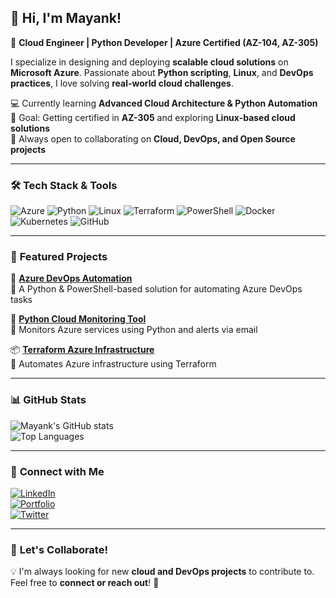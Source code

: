 ## 👋 Hi, I'm Mayank!  

🚀 **Cloud Engineer | Python Developer | Azure Certified (AZ-104, AZ-305)**  

I specialize in designing and deploying **scalable cloud solutions** on **Microsoft Azure**. Passionate about **Python scripting**, **Linux**, and **DevOps practices**, I love solving **real-world cloud challenges**.  

💻 Currently learning **Advanced Cloud Architecture & Python Automation**  
🎯 Goal: Getting certified in **AZ-305** and exploring **Linux-based cloud solutions**  
🌱 Always open to collaborating on **Cloud, DevOps, and Open Source projects**  

---

### 🛠️ **Tech Stack & Tools**
  
![Azure](https://img.shields.io/badge/Azure-0078D4?style=flat&logo=microsoft-azure&logoColor=white)
![Python](https://img.shields.io/badge/Python-3776AB?style=flat&logo=python&logoColor=white)
![Linux](https://img.shields.io/badge/Linux-FCC624?style=flat&logo=linux&logoColor=black)
![Terraform](https://img.shields.io/badge/Terraform-623CE4?style=flat&logo=terraform&logoColor=white)
![PowerShell](https://img.shields.io/badge/PowerShell-5391FE?style=flat&logo=powershell&logoColor=white)
![Docker](https://img.shields.io/badge/Docker-2496ED?style=flat&logo=docker&logoColor=white)
![Kubernetes](https://img.shields.io/badge/Kubernetes-326CE5?style=flat&logo=kubernetes&logoColor=white)
![GitHub](https://img.shields.io/badge/GitHub-181717?style=flat&logo=github&logoColor=white)

---

### 📂 **Featured Projects**  

🚀 **[Azure DevOps Automation](https://github.com/mayank-username/azure-devops-automation)**  
🔹 A Python & PowerShell-based solution for automating Azure DevOps tasks  

🐍 **[Python Cloud Monitoring Tool](https://github.com/mayank-username/cloud-monitoring-tool)**  
🔹 Monitors Azure services using Python and alerts via email  

📦 **[Terraform Azure Infrastructure](https://github.com/mayank-username/terraform-azure)**  
🔹 Automates Azure infrastructure using Terraform  

---

### 📊 **GitHub Stats**  

![Mayank's GitHub stats](https://github-readme-stats.vercel.app/api?username=mayank-username&show_icons=true&theme=tokyonight)  
![Top Languages](https://github-readme-stats.vercel.app/api/top-langs/?username=mayank-username&layout=compact&theme=tokyonight)  

---

### 🔗 **Connect with Me**  
[![LinkedIn](https://img.shields.io/badge/LinkedIn-blue?style=flat&logo=linkedin)](https://www.linkedin.com/in/mayank-profile)  
[![Portfolio](https://img.shields.io/badge/Website-ff69b4?style=flat&logo=google-chrome)](https://mayank-website.com)  
[![Twitter](https://img.shields.io/badge/Twitter-1DA1F2?style=flat&logo=twitter&logoColor=white)](https://twitter.com/mayank-twitter)  

---

### 📩 **Let's Collaborate!**  
💡 I'm always looking for new **cloud and DevOps projects** to contribute to. Feel free to **connect or reach out**! 🚀  
